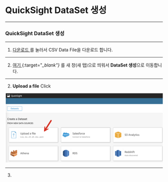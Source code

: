 # QuickSight DataSet 생성



---

### QuickSight DataSet 생성



---

1. [다운로드 ](https://shared-kiwony.s3.ap-northeast-2.amazonaws.com/LoanDefualtsData-train.csv) 를 눌러서 CSV Data File을 다운로드 합니다.



---

2. [여기 ](https://us-east-1.quicksight.aws.amazon.com/sn/data-sets/new/){:target="*_blank"}* 를 새 창(새 탭)으로 띄워서 **DataSet 생성**으로 이동합니다.



---

2. **Upload a file** Click

![image-20240316152106955](images/image-20240316152106955.png)



---

3. 

